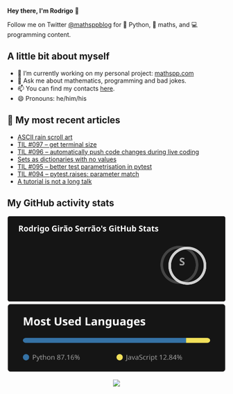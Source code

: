 **Hey there, I'm Rodrigo** 👋

Follow me on Twitter [@mathsppblog][twitter] for 🐍 Python, 🧠 maths, and 💻 programming content.


## A little bit about myself

- 🔭 I’m currently working on my personal project: [mathspp.com](https://mathspp.com)
- 💬 Ask me about mathematics, programming and bad jokes.
- 📫 You can find my contacts [here](https://mathspp.com/about#contacts).
- 😄 Pronouns: he/him/his


## 📖 My most recent articles

<!-- BLOG-POST-LIST:START -->
- [ASCII rain scroll art](https://mathspp.com/blog/ascii-rain-scroll-art)
- [TIL #097 – get terminal size](https://mathspp.com/blog/til/get-terminal-size)
- [TIL #096 – automatically push code changes during live coding](https://mathspp.com/blog/til/automatically-push-code-changes-during-live-coding)
- [Sets as dictionaries with no values](https://mathspp.com/blog/sets-as-dictionaries-with-no-values)
- [TIL #095 – better test parametrisation in pytest](https://mathspp.com/blog/til/better-test-parametrisation-in-pytest)
- [TIL #094 – pytest.raises: parameter match](https://mathspp.com/blog/til/pytest.raises-parameter-match)
- [A tutorial is not a long talk](https://mathspp.com/blog/a-tutorial-is-not-a-long-talk)
<!-- BLOG-POST-LIST:END -->


##  My GitHub activity stats

<!-- Thanks to ofek! -->

<img src="general_stats.svg" alt="GitHub Statistics" loading="lazy">

<img src="language_stats.svg" alt="Top Languages" loading="lazy">

<p align='center'><img src='https://visitor-badge.laobi.icu/badge?page_id=RodrigoGiraoSerrao'></p>

[twitter]: https://twitter.com/mathsppblog
